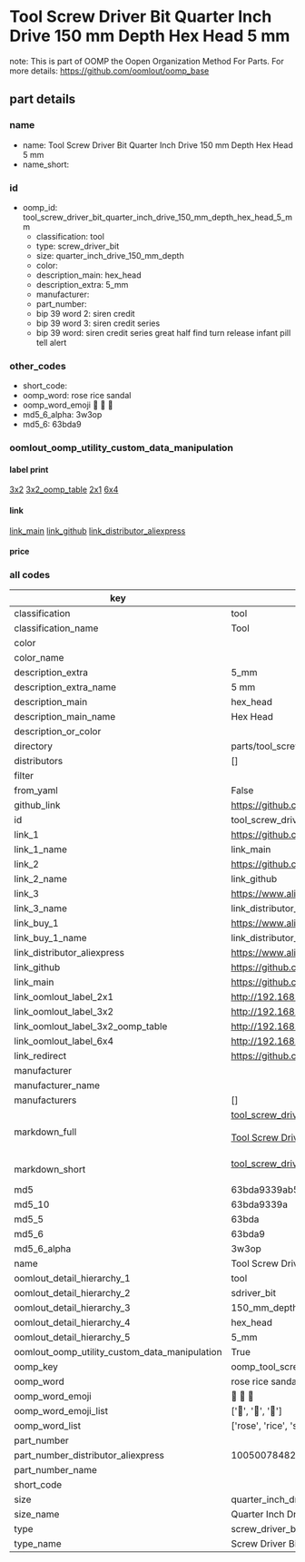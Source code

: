 # Tool Screw Driver Bit Quarter Inch Drive 150 mm Depth Hex Head 5 mm  

note: This is part of OOMP the Oopen Organization Method For Parts. For more details: https://github.com/oomlout/oomp_base

##  part details
  







### name
* name: Tool Screw Driver Bit Quarter Inch Drive 150 mm Depth Hex Head 5 mm
* name_short: 
### id
* oomp_id: tool_screw_driver_bit_quarter_inch_drive_150_mm_depth_hex_head_5_mm
  * classification: tool
  * type: screw_driver_bit
  * size: quarter_inch_drive_150_mm_depth
  * color: 
  * description_main: hex_head
  * description_extra: 5_mm
  * manufacturer: 
  * part_number: 
  * bip 39 word 2: siren credit
  * bip 39 word 3: siren credit series
  * bip 39 word: siren credit series great half find turn release infant pill tell alert

### other_codes
* short_code: 
* oomp_word: rose rice sandal
* oomp_word_emoji :rose: :rice: :sandal:
* md5_6_alpha: 3w3op
* md5_6: 63bda9






### oomlout_oomp_utility_custom_data_manipulation
#### label print
[3x2](http://192.168.1.245:1112/?label=oomp%203w3op)
[3x2_oomp_table](http://192.168.1.108:1112/?label=oomp%203w3op)
[2x1](http://192.168.1.242:1112/?label=oomp%203w3op)
[6x4](http://192.168.1.55:1112/?label=oomp%203w3op)    

#### link

[link_main](https://github.com/oomlout/oomlout_oomp_version_1_messy/tree/main/parts/tool_screw_driver_bit_quarter_inch_drive_150_mm_depth_hex_head_5_mm) [link_github](https://github.com/oomlout/oomlout_oomp_version_1_messy/tree/main/parts/tool_screw_driver_bit_quarter_inch_drive_150_mm_depth_hex_head_5_mm) [link_distributor_aliexpress](https://www.aliexpress.com/item/1005007848287320.html)                            

#### price







### all codes 
| key | value |  
| --- | --- |  
| classification | tool |  
| classification_name | Tool |  
| color |  |  
| color_name |  |  
| description_extra | 5_mm |  
| description_extra_name | 5 mm |  
| description_main | hex_head |  
| description_main_name | Hex Head |  
| description_or_color |   |  
| directory | parts/tool_screw_driver_bit_quarter_inch_drive_150_mm_depth_hex_head_5_mm |  
| distributors | [] |  
| filter |  |  
| from_yaml | False |  
| github_link | https://github.com/oomlout/oomlout_oomp_part_src/tree/main/parts/tool_screw_driver_bit_quarter_inch_drive_150_mm_depth_hex_head_5_mm |  
| id | tool_screw_driver_bit_quarter_inch_drive_150_mm_depth_hex_head_5_mm |  
| link_1 | https://github.com/oomlout/oomlout_oomp_version_1_messy/tree/main/parts/tool_screw_driver_bit_quarter_inch_drive_150_mm_depth_hex_head_5_mm |  
| link_1_name | link_main |  
| link_2 | https://github.com/oomlout/oomlout_oomp_version_1_messy/tree/main/parts/tool_screw_driver_bit_quarter_inch_drive_150_mm_depth_hex_head_5_mm |  
| link_2_name | link_github |  
| link_3 | https://www.aliexpress.com/item/1005007848287320.html |  
| link_3_name | link_distributor_aliexpress |  
| link_buy_1 | https://www.aliexpress.com/item/1005007848287320.html |  
| link_buy_1_name | link_distributor_aliexpress |  
| link_distributor_aliexpress | https://www.aliexpress.com/item/1005007848287320.html |  
| link_github | https://github.com/oomlout/oomlout_oomp_version_1_messy/tree/main/parts/tool_screw_driver_bit_quarter_inch_drive_150_mm_depth_hex_head_5_mm |  
| link_main | https://github.com/oomlout/oomlout_oomp_version_1_messy/tree/main/parts/tool_screw_driver_bit_quarter_inch_drive_150_mm_depth_hex_head_5_mm |  
| link_oomlout_label_2x1 | http://192.168.1.242:1112/?label=oomp%203w3op |  
| link_oomlout_label_3x2 | http://192.168.1.245:1112/?label=oomp%203w3op |  
| link_oomlout_label_3x2_oomp_table | http://192.168.1.108:1112/?label=oomp%203w3op |  
| link_oomlout_label_6x4 | http://192.168.1.55:1112/?label=oomp%203w3op |  
| link_redirect | https://github.com/oomlout/oomlout_oomp_version_1_messy/tree/main/parts/tool_screw_driver_bit_quarter_inch_drive_150_mm_depth_hex_head_5_mm |  
| manufacturer |  |  
| manufacturer_name |  |  
| manufacturers | [] |  
| markdown_full | [tool_screw_driver_bit_quarter_inch_drive_150_mm_depth_hex_head_5_mm](none)<br>[](none)<br>[Tool Screw Driver Bit Quarter Inch Drive 150 Mm Depth Hex Head 5 Mm](none)<br><br> |  
| markdown_short | [tool_screw_driver_bit_quarter_inch_drive_150_mm_depth_hex_head_5_mm](none)<br><br> |  
| md5 | 63bda9339ab53d595ab43663880cc64b |  
| md5_10 | 63bda9339a |  
| md5_5 | 63bda |  
| md5_6 | 63bda9 |  
| md5_6_alpha | 3w3op |  
| name | Tool Screw Driver Bit Quarter Inch Drive 150 mm Depth Hex Head 5 mm |  
| oomlout_detail_hierarchy_1 | tool |  
| oomlout_detail_hierarchy_2 | sdriver_bit |  
| oomlout_detail_hierarchy_3 | 150_mm_depth |  
| oomlout_detail_hierarchy_4 | hex_head |  
| oomlout_detail_hierarchy_5 | 5_mm |  
| oomlout_oomp_utility_custom_data_manipulation | True |  
| oomp_key | oomp_tool_screw_driver_bit_quarter_inch_drive_150_mm_depth_hex_head_5_mm |  
| oomp_word | rose rice sandal |  
| oomp_word_emoji | :rose: :rice: :sandal: |  
| oomp_word_emoji_list | [':rose:', ':rice:', ':sandal:'] |  
| oomp_word_list | ['rose', 'rice', 'sandal'] |  
| part_number |  |  
| part_number_distributor_aliexpress | 1005007848287320 |  
| part_number_name |  |  
| short_code |  |  
| size | quarter_inch_drive_150_mm_depth |  
| size_name | Quarter Inch Drive 150 mm Depth |  
| type | screw_driver_bit |  
| type_name | Screw Driver Bit |  
